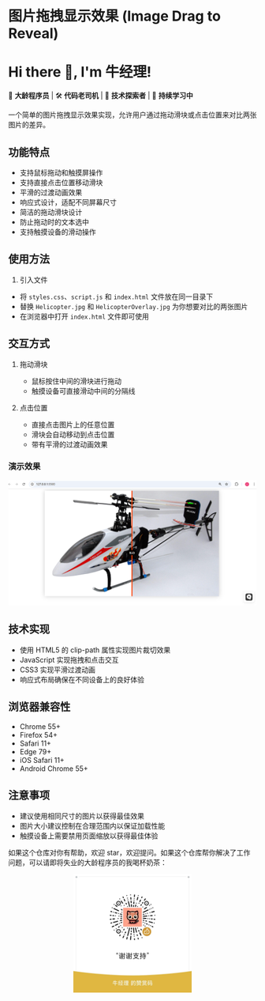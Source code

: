 # 图片拖拽显示效果 (Image Drag to Reveal)

# Hi there 👋, I'm 牛经理!

🌟 **大龄程序员** | 🛠️ **代码老司机** | 🚀 **技术探索者** | 🌱 **持续学习中** 

一个简单的图片拖拽显示效果实现，允许用户通过拖动滑块或点击位置来对比两张图片的差异。

## 功能特点

- 支持鼠标拖动和触摸屏操作
- 支持直接点击位置移动滑块
- 平滑的过渡动画效果
- 响应式设计，适配不同屏幕尺寸
- 简洁的拖动滑块设计
- 防止拖动时的文本选中
- 支持触摸设备的滑动操作

## 使用方法

1. 引入文件 
- 将 `styles.css`、`script.js` 和 `index.html` 文件放在同一目录下
- 替换 `Helicopter.jpg` 和 `HelicopterOverlay.jpg` 为你想要对比的两张图片
- 在浏览器中打开 `index.html` 文件即可使用

## 交互方式

1. 拖动滑块
   - 鼠标按住中间的滑块进行拖动
   - 触摸设备可直接滑动中间的分隔线

2. 点击位置
   - 直接点击图片上的任意位置
   - 滑块会自动移动到点击位置
   - 带有平滑的过渡动画效果

### 演示效果
![演示效果](demo.png)

## 技术实现

- 使用 HTML5 的 clip-path 属性实现图片裁切效果
- JavaScript 实现拖拽和点击交互
- CSS3 实现平滑过渡动画
- 响应式布局确保在不同设备上的良好体验

## 浏览器兼容性

- Chrome 55+
- Firefox 54+
- Safari 11+
- Edge 79+
- iOS Safari 11+
- Android Chrome 55+

## 注意事项

- 建议使用相同尺寸的图片以获得最佳效果
- 图片大小建议控制在合理范围内以保证加载性能
- 触摸设备上需要禁用页面缩放以获得最佳体验

如果这个仓库对你有帮助，欢迎 star，欢迎提问。如果这个仓库帮你解决了工作问题，可以请即将失业的大龄程序员的我喝杯奶茶：

<p align="center"><img src="buy-me-a-coffee-wechat.jpg" width="240" height="240
" alt="" /></p>